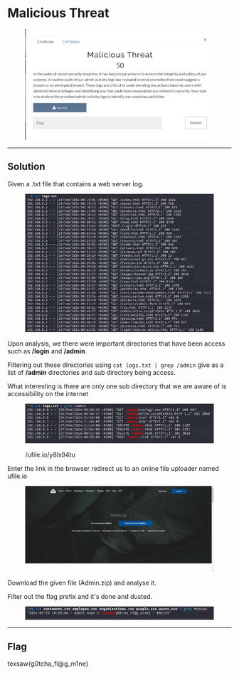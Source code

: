 # Malicious Threat

<figure><img src="../../../.gitbook/assets/image (12).png" alt=""><figcaption></figcaption></figure>

***

## Solution

Given a .txt file that contains a web server log.

<figure><img src="../../../.gitbook/assets/image (1) (1).png" alt=""><figcaption></figcaption></figure>

Upon analysis, we there were important directories that have been access such as **/login** and **/admin**.

Filtering out these directories using `cat logs.txt | grep /admin` give as a list of **/admin** directories and sub directory being access.

What interesting is there are only one sub directory that we are aware of is accessibility on the internet

<figure><img src="../../../.gitbook/assets/image (3) (1).png" alt=""><figcaption><p>/ufile.io/y8ls94tu</p></figcaption></figure>

Enter the link in the browser redirect us to an online file uploader named ufile.io

<figure><img src="../../../.gitbook/assets/image (5) (1).png" alt=""><figcaption></figcaption></figure>

Download the given file (Admin.zip) and analyse it.

Filter out the flag prefix and it's done and dusted.

<figure><img src="../../../.gitbook/assets/image (6) (1).png" alt=""><figcaption></figcaption></figure>

***

## Flag

texsaw{g0tcha\_fl@g\_m1ne}
